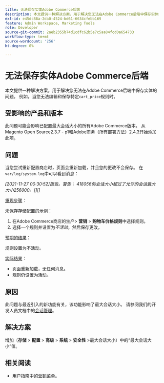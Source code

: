 ```yaml
---
title: 无法保存实体Adobe Commerce后端
description: 本文提供一种解决方案，用于解决您无法在Adobe Commerce后端中保存实体的问题。 例如，当您无法编辑和保存特定“cart_price”规则时。
exl-id: e45dc88a-2da0-4524-bd61-6634cfebb169
feature: Admin Workspace, Marketing Tools
role: Developer
source-git-commit: 2aeb2355b74d1cdfc62b5e7c5aa04fcd0a654733
workflow-type: tm+mt
source-wordcount: '256'
ht-degree: 0%

---
```


# 无法保存实体Adobe Commerce后端

本文提供一种解决方案，用于解决您无法在Adobe Commerce后端中保存实体的问题。 例如，当您无法编辑和保存特定`cart_price`规则时。

## 受影响的产品和版本

此问题可能会影响已配置最大会话大小的所有Adobe Commerce版本。 从Magento Open Source2.3.7 - p1和Adobe商务（所有部署方法）2.4.3开始添加此项。


## 问题

当您尝试重新配置商店时，页面会重新加载，并且您的更改不会保存。 在`var/log/system.log`中可以看到消息：

*[2021-11-27 00:30:52]报告。警告： 418056的会话大小超过了允许的会话最大大小256000。[][]*

<u>重现步骤</u>：

未保存存储配置的示例：

1. 在Adobe Commerce商店的生产> **营销** > **购物车价格规则**&#x200B;中选择规则。
1. 选择一个规则并设置为&#x200B;*不活动*，然后保存更改。

<u>预期的结果</u>：

规则设置为不活动。

<u>实际结果</u>：

* 页面重新加载，无任何消息。
* 规则仍设置为活动。

## 原因

此问题与最近引入的新功能有关，该功能影响了最大会话大小。 请参阅我们的开发人员文档中的[会话管理](https://experienceleague.adobe.com/en/docs/commerce-admin/systems/security/security-session-management)。

## 解决方案

增加（**存储** > **配置** > **高级** > **系统** > **安全性** >最大会话大小）中的“最大会话大小”值。

## 相关阅读

* 用户指南中的[营销菜单](https://experienceleague.adobe.com/en/docs/commerce-admin/marketing/marketing-menu)。
